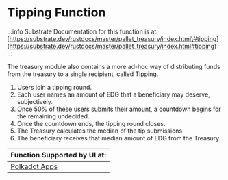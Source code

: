 # Tipping Function

:::info
Substrate Documentation for this function is at: [https://substrate.dev/rustdocs/master/pallet_treasury/index.html\#tipping](https://substrate.dev/rustdocs/master/pallet_treasury/index.html#tipping)
:::

The treasury module also contains a more ad-hoc way of distributing funds from the treasury to a single recipient, called Tipping.

1. Users join a tipping round.
2. Each user names an amount of EDG that a beneficiary may deserve, subjectively.
3. Once 50% of these users submits their amount, a countdown begins for the remaining undecided.
4. Once the countdown ends, the tipping round closes.
5. The Treasury calculates the median of the tip submissions.
6. The beneficiary receives that median amount of EDG from the Treasury.

| Function Supported by UI at:                             |
| :------------------------------------------------------- |
| [Polkadot Apps](https://polkadot.js.org/apps/#/explorer) |

